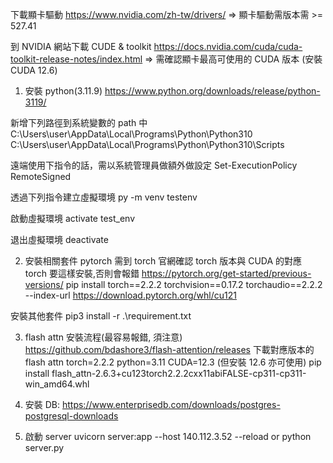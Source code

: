下載顯卡驅動
https://www.nvidia.com/zh-tw/drivers/
=> 顯卡驅動需版本需 >= 527.41

到 NVIDIA 網站下載 CUDE & toolkit
https://docs.nvidia.com/cuda/cuda-toolkit-release-notes/index.html
=> 需確認顯卡最高可使用的 CUDA 版本 (安裝 CUDA 12.6)

1. 安裝 python(3.11.9)
https://www.python.org/downloads/release/python-3119/

新增下列路徑到系統變數的 path 中
C:\Users\user\AppData\Local\Programs\Python\Python310
C:\Users\user\AppData\Local\Programs\Python\Python310\Scripts

遠端使用下指令的話，需以系統管理員做額外做設定
Set-ExecutionPolicy RemoteSigned

透過下列指令建立虛擬環境
py -m venv testenv

啟動虛擬環境
activate test_env

退出虛擬環境
deactivate

2. 安裝相關套件
pytorch 需到 torch 官網確認 torch 版本與 CUDA 的對應
torch 要這樣安裝,否則會報錯
https://pytorch.org/get-started/previous-versions/
pip install torch==2.2.2 torchvision==0.17.2 torchaudio==2.2.2 --index-url https://download.pytorch.org/whl/cu121

安裝其他套件
pip3 install -r .\requirement.txt

3. flash attn 安裝流程(最容易報錯, 須注意)
https://github.com/bdashore3/flash-attention/releases
下載對應版本的 flash attn
torch=2.2.2
python=3.11
CUDA=12.3 (但安裝 12.6 亦可使用)
pip install flash_attn-2.6.3+cu123torch2.2.2cxx11abiFALSE-cp311-cp311-win_amd64.whl

4. 安裝 DB: https://www.enterprisedb.com/downloads/postgres-postgresql-downloads

5. 啟動 server
uvicorn server:app --host 140.112.3.52 --reload or python server.py
